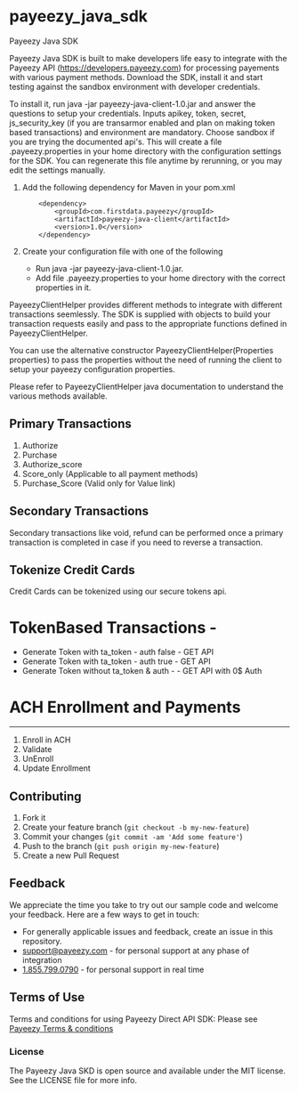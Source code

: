 # payeezy_java_sdk
Payeezy Java SDK

Payeezy Java SDK is built to make developers life easy to integrate with the Payeezy API (https://developers.payeezy.com) for processing payements with various payment methods. Download the SDK, install it and start testing against the sandbox environment with developer credentials.

To install it, run java -jar payeezy-java-client-1.0.jar and answer the questions to setup your credentials. Inputs apikey, token, secret, js_security_key (if you are transarmor enabled and plan on making token based transactions) and environment are mandatory. Choose sandbox if you are trying the documented api's. This will create a file .payeezy.properties in your home directory with the configuration settings for the SDK.  You can regenerate this file anytime by rerunning, or you may edit the settings manually.

1) Add the following dependency for Maven in your pom.xml

	```
		<dependency>
			<groupId>com.firstdata.payeezy</groupId>
			<artifactId>payeezy-java-client</artifactId>
			<version>1.0</version>
		</dependency>
	```

2) Create your configuration file with one of the following
	* Run java -jar payeezy-java-client-1.0.jar.	
	* Add file .payeezy.properties to your home directory with the correct properties in it.

PayeezyClientHelper provides different methods to integrate with different transactions seemlessly. The SDK is supplied with objects to build your transaction requests easily and pass to the appropriate functions defined in PayeezyClientHelper.

You can use the alternative constructor PayeezyClientHelper(Properties properties) to pass the properties without the need of running the client to setup your payeezy configuration properties.

Please refer to PayeezyClientHelper java documentation to understand the various methods available.

Primary Transactions
-------------------------
1) Authorize
2) Purchase
3) Authorize_score
4) Score_only (Applicable to all payment methods)
5) Purchase_Score (Valid only for Value link)


Secondary Transactions
-------------------------
Secondary transactions like void, refund can be performed once a primary transaction is completed in case if you need to reverse a transaction.

Tokenize Credit Cards
-----------------------
Credit Cards can be tokenized using our secure tokens api.

# TokenBased Transactions - 
*	Generate Token with ta_token - auth false - GET API
*	Generate Token with ta_token - auth true - GET API
*	Generate Token without  ta_token & auth -  - GET API with 0$ Auth

# ACH Enrollment and Payments
----------------------------
1) Enroll in ACH
2) Validate
3) UnEnroll
4) Update Enrollment

## Contributing

1. Fork it 
2. Create your feature branch (`git checkout -b my-new-feature`)
3. Commit your changes (`git commit -am 'Add some feature'`)
4. Push to the branch (`git push origin my-new-feature`)
5. Create a new Pull Request  


## Feedback
We appreciate the time you take to try out our sample code and welcome your feedback. Here are a few ways to get in touch:
* For generally applicable issues and feedback, create an issue in this repository.
* support@payeezy.com - for personal support at any phase of integration
* [1.855.799.0790](tel:+18557990790)  - for personal support in real time 

## Terms of Use
Terms and conditions for using Payeezy Direct API SDK: Please see [Payeezy Terms & conditions](https://developer.payeezy.com/terms-use)
 
### License
The Payeezy Java SKD is open source and available under the MIT license. See the LICENSE file for more info.

